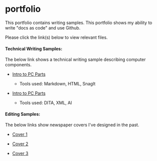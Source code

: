 # portfolio

This portfolio contains writing samples. This portfolio shows my ability to write "docs as code" and use Github.

Please click the link(s) below to view relevant files.

#### Technical Writing Samples:
The below link shows a technical writing sample describing computer components.

* [Intro to PC Parts](pcpartsintro.md)
  * Tools used: Markdown, HTML, SnagIt
 
* [Intro to PC Parts](pcpartsintro.xml)
  * Tools used: DITA, XML, AI

#### Editing Samples:
The below links show newspaper covers I've designed in the past.

* [Cover 1](editingsamples/TimStoverEditingSample1.pdf)

* [Cover 2](editingsamples/TimStoverEditingSample2.pdf)

* [Cover 3](editingsamples/TimStoverEditingSample3.pdf)
